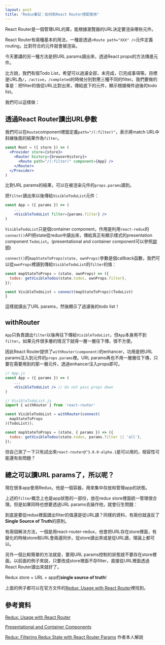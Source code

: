 ```yaml
---
layout: post
title: "Redux筆記：如何和React Router搭配使用"
---
```


React Router是一個管理URL的庫，能根據瀏覽器的URL決定要渲染哪些元件。

React Router有兩種基本的用法，一種是透過`<Route path="XXX" />`元件定義routing，比對符合的元件就會被渲染。

今天要講的另一種方法是把URL params讀出來，透過React props的方法傳進元件。

比方說，我們有個Todo List，希望可以過濾全部，未完成，已完成事項等。目標是URL為`/`，`/active`，`/completed`的時候分別對應三種不同的filter。我們要做的事是：把filter的值從URL比對出來，傳給底下的元件，顯示根據條件過後的todo list。

我們可以這樣做：

## 透過React Router讀出URL參數

我們可以在`Route`component裡面定義`path="/(:filter)"`，表示將match URL中斜線後面的結果作為`filter`。

~~~jsx
const Root = ({ store }) => (
  <Provider store={store}>
    <Router history={browserHistory}>
      <Route path="/(:filter)" component={App} />
    </Router>
  </Provider>
)
~~~

比對URL params的結果，可以在被渲染元件的`props.params`讀到。

把`filter`讀出來以後傳給`VisibleTodoList`元件：

~~~jsx
const App = ({ params }) => (
	...
	<VisibleTodoList filter={params.filter} />
)
~~~

`VisibleTodoList`只是個container component，作用是利用`react-redux`的`connect()`API把state從redux中讀出來，傳給真正有顯示樣式的presentation component `TodoList`。(presentational and container component可以參照[說明](https://medium.com/@dan_abramov/smart-and-dumb-components-7ca2f9a7c7d0#.s1cp7e6a7))

`connect()`的`mapStateToProps(state, ownProps)`參數是個callback函數，我們可以從`ownProps`裡讀到傳給`VisibleTodoList`的`filter`的值：


~~~jsx
const mapStateToProps = (state, ownProps) => ({
  todos: getVisibleTodos(state.todos, ownProps.filter),
});

const VisibleTodoList = connect(mapStateToProps)(TodoList)
}

~~~

這樣就讀出了URL params，然後顯示了過濾後的todo list！

## withRouter

`App`只負責讀出`filter`以後再往下傳給`VisibleTodoList`，但`App`本身用不到`filter`。如果元件很多層的情況下就得一層一層往下傳，很不方便。

因此React Router提供了`withRouter(component)`的enhancer，功用是把URL params注入到元件的`props.params`裡。URL params再也不用一層層往下傳，只要在需要用到的那一層元件，透過enhancer注入props即可。

~~~jsx
// App.js
const App = ({ params }) => (
	...
	<VisibleTodoList /> // Do not pass props down
)

// VisibleTodoList.js
import { withRouter } from 'react-router'

const VisibleTodoList = withRouter(connect(
  mapStateToProps
)(TodoList));

const mapStateToProps = (state, { params }) => ({
  todos: getVisibleTodos(state.todos, params.filter || 'all'),
});
~~~

但自己測了一下只有試出來`react-router@^3.0.0-alpha.1`是可以用的，相容性可能還有些問題？

## 總之可以讀URL params了，所以呢？

現在很多app會用Redux。他是一個容器，用來集中存放和管理app的狀態。

上述的`filter`概念上也是app狀態的一部份，放在redux store裡面統一管理很合理。但是如果同時也想要透過URL params去操作他，就會衍生問題：

到底是要從redux裡面讀出filter的值還是從URL讀？同樣的資料，有兩份就違反了**Single Source of Truth**的原則。

有兩個解決方法，一個是用react-router-redux，他會把URL存在store裡面，有變化的時候store和URL會兩邊同步。從store讀出來或是從URL讀，理論上都可以。

另外一個比較簡單的方法就是，要用URL params控制的狀態就不要存在store裡面。以前面的例子來說，只要改成store裡面不存filter，直接從URL裡面透過React Router讀出來就好了。

Redux store + URL = app的**single source of truth**!

上面的例子都可以在官方文件的[Redux: Usage with React Router](http://redux.js.org/docs/advanced/UsageWithReactRouter.html)裡找到。

## 參考資料

[Redux: Usage with React Router](http://redux.js.org/docs/advanced/UsageWithReactRouter.html)

[Presentational and Container Components](https://medium.com/@dan_abramov/smart-and-dumb-components-7ca2f9a7c7d0#.s1cp7e6a7)

[Redux: Filtering Redux State with React Router Params](https://egghead.io/lessons/javascript-redux-filtering-redux-state-with-react-router-params) 作者本人解說